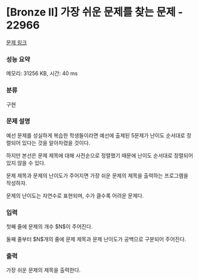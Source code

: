# [Bronze II] 가장 쉬운 문제를 찾는 문제 - 22966 

[문제 링크](https://www.acmicpc.net/problem/22966) 

### 성능 요약

메모리: 31256 KB, 시간: 40 ms

### 분류

구현

### 문제 설명

<p>예선 문제를 성실하게 복습한 학생들이라면 예선에 출제된 5문제가 난이도 순서대로 정렬되어 있다는 것을 알아차렸을 것이다.</p>

<p>하지만 본선은 문제 제목에 대해 사전순으로 정렬했기 때문에 난이도 순서대로 정렬되어 있지 않을 수 있다.</p>

<p>문제 제목과 문제의 난이도가 주어지면 가장 쉬운 문제의 제목을 출력하는 프로그램을 작성하자.</p>

<p>문제의 난이도는 자연수로 표현되며, 수가 클수록 어려운 문제다.</p>

### 입력 

 <p>첫째 줄에 문제의 개수 $N$이 주어진다.</p>

<p>둘째 줄부터 $N$개의 줄에 문제 제목과 문제 난이도가 공백으로 구분되어 주어진다.</p>

### 출력 

 <p>가장 쉬운 문제의 제목을 출력한다.</p>

